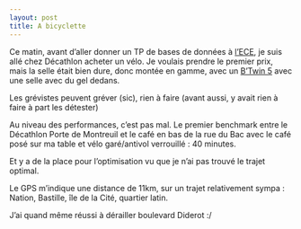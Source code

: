 ```yaml
---
layout: post
title: A bicyclette
---
```

<p>Ce matin, avant d&#8217;aller donner un TP de bases de données à <a href="http://www.ece.fr/">l&#8217;ECE</a>, je suis allé chez Décathlon acheter un vélo. Je voulais prendre le premier prix, mais la selle était bien dure, donc montée en gamme, avec un <a href="http://decathlon.fr/FR/b-twin-5-11973832/">B&#8217;Twin 5</a> avec une selle avec du gel dedans.</p>

<p>Les grévistes peuvent gréver (sic), rien à faire (avant aussi, y avait rien à faire à part les détester)</p>

<p>Au niveau des performances, c&#8217;est pas mal. Le premier benchmark entre le Décathlon Porte de Montreuil et le café en bas de la rue du Bac avec le café posé sur ma table et vélo garé/antivol verrouillé : 40 minutes.</p>

<p>Et y a de la place pour l&#8217;optimisation vu que je n&#8217;ai pas trouvé le trajet optimal.</p>

<p>Le GPS m&#8217;indique une distance de 11km, sur un trajet relativement sympa : Nation, Bastille, île de la Cité, quartier latin.</p>

<p>J&#8217;ai quand même réussi à dérailler boulevard Diderot :/</p>      
